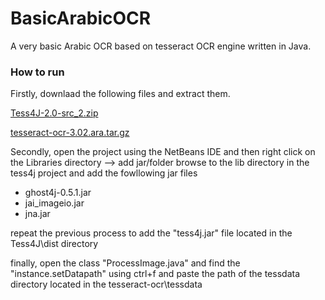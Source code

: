 # BasicArabicOCR
A very basic Arabic OCR based on tesseract OCR engine written in Java.

### How to run
Firstly, downlaad the following files and extract them.

[Tess4J-2.0-src_2.zip](https://www.dropbox.com/s/cb9jwpogk0w8tzi/Tess4J-2.0-src_2.zip?dl=0)

[tesseract-ocr-3.02.ara.tar.gz](https://www.dropbox.com/s/t10y587ry3oo0sp/tesseract-ocr-3.02.ara.tar.gz?dl=0)

Secondly, open the project using the NetBeans IDE and then right click on the Libraries directory
--> add jar/folder browse to the lib directory in the tess4j project and add the fowllowing jar files

- ghost4j-0.5.1.jar
- jai_imageio.jar
- jna.jar

repeat the previous process to add the "tess4j.jar" file located in the Tess4J\dist directory

finally, open the class "ProcessImage.java" and find the "instance.setDatapath" using ctrl+f and paste the path of the tessdata directory located in the tesseract-ocr\tessdata



